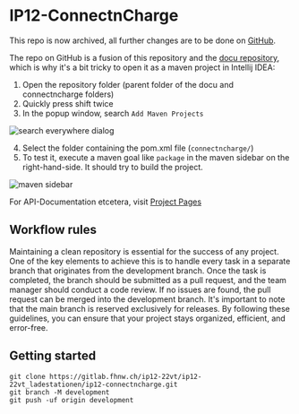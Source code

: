 # IP12-ConnectnCharge

This repo is now archived, all further changes are to be done on [GitHub](https://github.com/fhnw-sgi-ip12-22vt/ip12-22vt_ladestationen).

The repo on GitHub is a fusion of this repository and the [docu repository](https://gitlab.fhnw.ch/ip12-22vt/ip12-22vt_ladestationen/docu), which is why it's a bit tricky to open it as a maven project in Intellij IDEA:

1. Open the repository folder (parent folder of the docu and connectncharge folders)
1. Quickly press shift twice
1. In the popup window, search `Add Maven Projects`

![search everywhere dialog](/uploads/2ebc3c0d8b57e19c5c0c7aa875094ac0/grafik.png)

4. Select the folder containing the pom.xml file (`connectncharge/`)
4. To test it, execute a maven goal like `package` in the maven sidebar on the right-hand-side. It should try to build the project.

![maven sidebar](/uploads/59244eeda6168476c34cf8de8c745a37/grafik.png)

For API-Documentation etcetera, visit
[Project Pages](https://ip12-22vt.pages.fhnw.ch/ip12-22vt_ladestationen/ip12-connectncharge)

## Workflow rules

Maintaining a clean repository is essential for the success of any project. One of the key elements to achieve this is
to handle every task in a separate branch that originates from the development branch. Once the task is completed, the
branch should be submitted as a pull request, and the team manager should conduct a code review. If no issues are found,
the pull request can be merged into the development branch. It's important to note that the main branch is reserved
exclusively for releases. By following these guidelines, you can ensure that your project stays organized, efficient,
and error-free.

## Getting started

```
git clone https://gitlab.fhnw.ch/ip12-22vt/ip12-22vt_ladestationen/ip12-connectncharge.git
git branch -M development
git push -uf origin development
```

